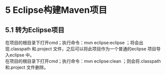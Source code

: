 # 5 Eclipse构建Maven项目

## 5.1 转为Eclipse项目

在项目的根目录下打开cmd；执行命令：mvn eclipse:eclipse ；将会出现.classpath 和.project 文件，之后可以将此项目作为一个普通的eclipse 项目导入eclipse 中。  
在项目的根目录下打开cmd；执行命令：mvn eclipse:clean ；则会将.classpath和.project 文件删除。
